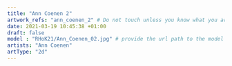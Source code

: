 ```yaml
---
title: "Ann Coenen 2"
artwork_refs: "ann_coenen_2" # Do not touch unless you know what you are doing
date: 2021-03-19 10:45:38 +01:00
draft: false
model : "RHoK21/Ann_Coenen_02.jpg" # provide the url path to the model
artists: "Ann Coenen"
artType: "2d"
---
```

